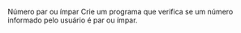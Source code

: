 Número par ou ímpar
Crie um programa que verifica se um número informado pelo usuário é par ou ímpar.